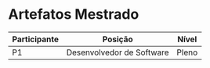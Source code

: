 # Artefatos Mestrado

| Participante | Posição | Nível |
|----------|----------|----------|
| P1 | Desenvolvedor de Software  | Pleno |
